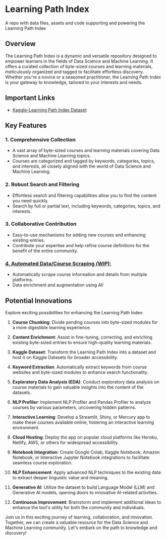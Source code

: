 # Learning Path Index
A repo with data files, assets and code supporting and powering the Learning Path Index


## Overview

The Learning Path Index is a dynamic and versatile repository designed to empower learners in the fields of Data Science and Machine Learning. It offers a curated collection of byte-sized courses and learning materials, meticulously organized and tagged to facilitate effortless discovery. Whether you're a novice or a seasoned practitioner, the Learning Path Index is your gateway to knowledge, tailored to your interests and needs.

## Important Links

- [Kaggle-Learning Path Index Dataset](https://www.kaggle.com/datasets/neomatrix369/learning-path-index-dataset/data)

## Key Features

### 1. Comprehensive Collection
   - A vast array of byte-sized courses and learning materials covering Data Science and Machine Learning topics.
   - Courses are categorized and tagged by keywords, categories, topics, and interests, all closely aligned with the world of Data Science and Machine Learning.

### 2. Robust Search and Filtering
   - Effortless search and filtering capabilities allow you to find the content you need quickly.
   - Search by full or partial text, including keywords, categories, topics, and interests.

### 3. Collaborative Contribution
   - Easy-to-use mechanisms for adding new courses and enhancing existing entries.
   - Contribute your expertise and help refine course definitions for the benefit of the entire community.

### [4. Automated Data/Course Scraping *(WIP)*:](./course-scraper)
   - Automatically scrape course information and details from multiple platforms.
   - Data enrichment and augmentation using AI!

## Potential Innovations

Explore exciting possibilities for enhancing the Learning Path Index:

1. **Course Chunking**: Divide pending courses into byte-sized modules for a more digestible learning experience.

2. **Content Enrichment**: Assist in fine-tuning, correcting, and enriching existing byte-sized entries to ensure high-quality learning materials.

3. **Kaggle Dataset**: Transform the Learning Path Index into a dataset and host it on Kaggle Datasets for broader accessibility.

4. **Keyword Extraction**: Automatically extract keywords from course websites and byte-sized modules to enhance search functionality.

5. **Exploratory Data Analysis (EDA)**: Conduct exploratory data analysis on course materials to gain valuable insights into the content of the datasets.

6. **NLP Profiler**: Implement NLP Profiler and Pandas Profiler to analyze courses by various parameters, uncovering hidden patterns.

7. **Interactive Learning**: Develop a Streamlit, Shiny, or Mercury app to make these courses available online, fostering an interactive learning environment.

8. **Cloud Hosting**: Deploy the app on popular cloud platforms like Heroku, Netlify, AWS, or others for widespread accessibility.

9. **Notebook Integration**: Create Google Colab, Kaggle Notebook, Amazon Notebook, or Interactive Jupyter Notebook integrations to facilitate seamless course exploration.

10. **NLP Enhancement**: Apply advanced NLP techniques to the existing data to extract deeper linguistic value and meaning.

11. **Generative AI**: Utilize the dataset to build Language Model (LLM) and Generative AI models, opening doors to innovative AI-related activities.

12. **Continuous Improvement**: Brainstorm and implement additional ideas to enhance the tool's utility for both the community and individuals.

Join us in this exciting journey of learning, collaboration, and innovation. Together, we can create a valuable resource for the Data Science and Machine Learning community. Let's embark on the path to knowledge and discovery!
